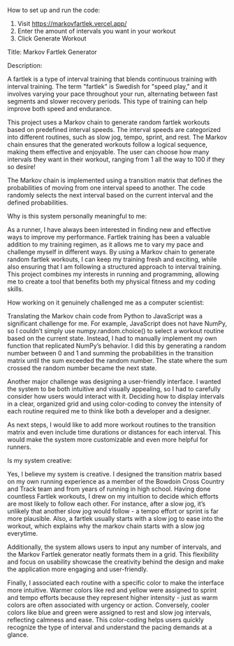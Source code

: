 How to set up and run the code:
1. Visit https://markovfartlek.vercel.app/
2. Enter the amount of intervals you want in your workout
3. Click Generate Workout

Title: Markov Fartlek Generator

Description: <br>

A fartlek is a type of interval training that blends continuous training with interval training. The term "fartlek" is Swedish for "speed play," and it involves varying your pace throughout your run, alternating between fast segments and slower recovery periods. This type of training can help improve both speed and endurance.

This project uses a Markov chain to generate random fartlek workouts based on predefined interval speeds. The interval speeds are categorized into different routines, such as slow jog, tempo, sprint, and rest. The Markov chain ensures that the generated workouts follow a logical sequence, making them effective and enjoyable. The user can choose how many intervals they want in their workout, ranging from 1 all the way to 100 if they so desire!

The Markov chain is implemented using a transition matrix that defines the probabilities of moving from one interval speed to another. The code randomly selects the next interval based on the current interval and the defined probabilities.


Why is this system personally meaningful to me: <br>

As a runner, I have always been interested in finding new and effective ways to improve my performance. Fartlek training has been a valuable addition to my training regimen, as it allows me to vary my pace and challenge myself in different ways. By using a Markov chain to generate random fartlek workouts, I can keep my training fresh and exciting, while also ensuring that I am following a structured approach to interval training. This project combines my interests in running and programming, allowing me to create a tool that benefits both my physical fitness and my coding skills.


How working on it genuinely challenged me as a computer scientist: <br>

Translating the Markov chain code from Python to JavaScript was a significant challenge for me. For example, JavaScript does not have NumPy, so I couldn’t simply use numpy.random.choice() to select a workout routine based on the current state. Instead, I had to manually implement my own function that replicated NumPy’s behavior. I did this by generating a random number between 0 and 1 and summing the probabilities in the transition matrix until the sum exceeded the random number. The state where the sum crossed the random number became the next state. 

Another major challenge was designing a user-friendly interface. I wanted the system to be both intuitive and visually appealing, so I had to carefully consider how users would interact with it. Deciding how to display intervals in a clear, organized grid and using color-coding to convey the intensity of each routine required me to think like both a developer and a designer.

As next steps, I would like to add more workout routines to the transition matrix and even include time durations or distances for each interval. This would make the system more customizable and even more helpful for runners.


Is my system creative: <br>

Yes, I believe my system is creative. I designed the transition matrix based on my own running experience as a member of the Bowdoin Cross Country and Track team and from years of running in high school. Having done countless Fartlek workouts, I drew on my intuition to decide which efforts are most likely to follow each other. For instance, after a slow jog, it’s unlikely that another slow jog would follow - a tempo effort or sprint is far more plausible. Also, a fartlek usually starts with a slow jog to ease into the workout, which explains why the markov chain starts with a slow jog everytime.

Additionally, the system allows users to input any number of intervals, and the Markov Fartlek generator neatly formats them in a grid. This flexibility and focus on usability showcase the creativity behind the design and make the application more engaging and user-friendly.

Finally, I associated each routine with a specific color to make the interface more intuitive. Warmer colors like red and yellow were assigned to sprint and tempo efforts because they represent higher intensity - just as warm colors are often associated with urgency or action. Conversely, cooler colors like blue and green were assigned to rest and slow jog intervals, reflecting calmness and ease. This color-coding helps users quickly recognize the type of interval and understand the pacing demands at a glance.
